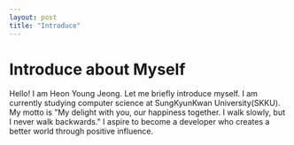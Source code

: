```yaml
---
layout: post
title: "Introduce"
---
```

# Introduce about Myself
Hello! I am Heon Young Jeong. Let me briefly introduce myself. 
I am currently studying computer science at SungKyunKwan University(SKKU).
My motto is "My delight with you, our happiness together. I walk slowly, but I never walk backwards."
I aspire to become a developer who creates a better world through positive influence.
